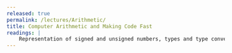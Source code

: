```yaml
---
released: true
permalink: /lectures/Arithmetic/
title: Computer Arithmetic and Making Code Fast
readings: |
    Representation of signed and unsigned numbers, types and type conversion, and a demonstration of how to make clearing your frame buffer fast.
---
```




